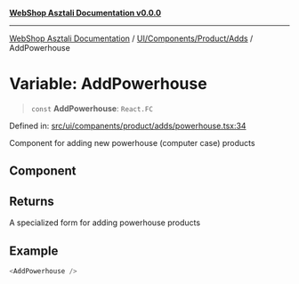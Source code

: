 [**WebShop Asztali Documentation v0.0.0**](../../../../../README.md)

***

[WebShop Asztali Documentation](../../../../../modules.md) / [UI/Components/Product/Adds](../README-4.md) / AddPowerhouse

# Variable: AddPowerhouse

> `const` **AddPowerhouse**: `React.FC`

Defined in: [src/ui/companents/product/adds/powerhouse.tsx:34](https://github.com/yourusername/webshop_asztali/blob/966ac422304bbbe6308f4e6c123a88355a82fe82/src/ui/companents/product/adds/powerhouse.tsx#L34)

Component for adding new powerhouse (computer case) products

## Component

## Returns

A specialized form for adding powerhouse products

## Example

```ts
<AddPowerhouse />
```
